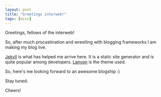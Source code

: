 ```yaml
---
layout: post
title: "Greetings interweb!"
tags: [misc]
---
```


Greetings, fellows of the interweb!

So, after much procastination and wrestling with blogging frameworks I am making my blog live.

[Jekyll](http://jekyllrb.com) is what has helped me arrive here. It is a static site generator and is quite popular among developers.
[Lanyon](http://lanyon.getpoole.com) is the theme used.

So, here's me looking forward to an awesome blogship :)

Stay tuned.

Cheers!
